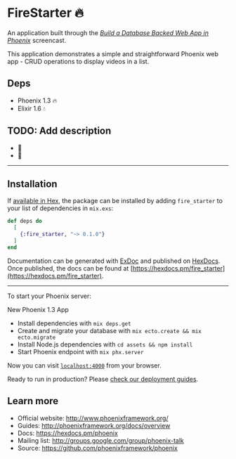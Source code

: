 # FireStarter :fire:

An application built through the _[Build a Database Backed Web App in Phoenix](https://www.codeschool.com/screencasts/build-a-database-backed-web-app-with-phoenix)_ screencast.  

This application demonstrates a simple and straightforward Phoenix web app - CRUD operations to display videos in a list. 

## Deps

 * Phoenix 1.3 :fire:
 * Elixir 1.6 :droplet:
 

## **TODO: Add description** 

 * :construction_worker:
 * :construction:
 
----

## Installation

If [available in Hex](https://hex.pm/docs/publish), the package can be installed
by adding `fire_starter` to your list of dependencies in `mix.exs`:

```elixir
def deps do
  [
    {:fire_starter, "~> 0.1.0"}
  ]
end
```

Documentation can be generated with [ExDoc](https://github.com/elixir-lang/ex_doc)
and published on [HexDocs](https://hexdocs.pm). Once published, the docs can
be found at [https://hexdocs.pm/fire_starter](https://hexdocs.pm/fire_starter).

----

To start your Phoenix server:

 New Phoenix 1.3 App

  * Install dependencies with `mix deps.get`
  * Create and migrate your database with `mix ecto.create && mix ecto.migrate`
  * Install Node.js dependencies with `cd assets && npm install`
  * Start Phoenix endpoint with `mix phx.server`

Now you can visit [`localhost:4000`](http://localhost:4000) from your browser.

Ready to run in production? Please [check our deployment guides](http://www.phoenixframework.org/docs/deployment).

## Learn more

  * Official website: http://www.phoenixframework.org/
  * Guides: http://phoenixframework.org/docs/overview
  * Docs: https://hexdocs.pm/phoenix
  * Mailing list: http://groups.google.com/group/phoenix-talk
  * Source: https://github.com/phoenixframework/phoenix


